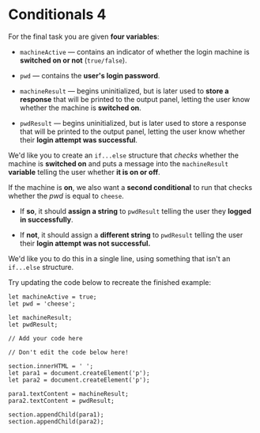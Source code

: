# Conditionals 4

For the final task you are given <strong>four variables</strong>:

- `machineActive` — contains an indicator of whether the login machine is <strong>switched on or not</strong> (`true/false`).
- `pwd` — contains the <strong>user's login password</strong>.

- `machineResult` — begins uninitialized, but is later used to <strong>store a response</strong> that will be printed to the output panel, letting the user know whether the machine is <strong>switched on</strong>.
- `pwdResult` — begins uninitialized, but is later used to store a response that will be printed to the output panel, letting the user know whether their <strong>login attempt was successful</strong>.

We'd like you to create an `if...else` structure that <em>checks</em> whether the machine is <strong>switched on</strong> and puts a message into the `machineResult` <strong>variable</strong> telling the user whether <strong>it is on or off</strong>.

If the machine is <strong>on</strong>, we also want a <strong>second conditional</strong> to run that checks whether the <em>pwd</em> is equal to `cheese`.

- If <strong>so</strong>, it should <strong>assign a string</strong> to `pwdResult` telling the user they <strong>logged in successfully</strong>.

- If <strong>not</strong>, it should assign a <strong>different string</strong> to `pwdResult` telling the user their <strong>login attempt was not successful.</strong> 

We'd like you to do this in a single line, using something that isn't an `if...else` structure.

Try updating the code below to recreate the finished example:



    let machineActive = true;
    let pwd = 'cheese';

    let machineResult;
    let pwdResult;

    // Add your code here

    // Don't edit the code below here!

    section.innerHTML = ' ';
    let para1 = document.createElement('p');
    let para2 = document.createElement('p');

    para1.textContent = machineResult;
    para2.textContent = pwdResult;

    section.appendChild(para1);
    section.appendChild(para2);